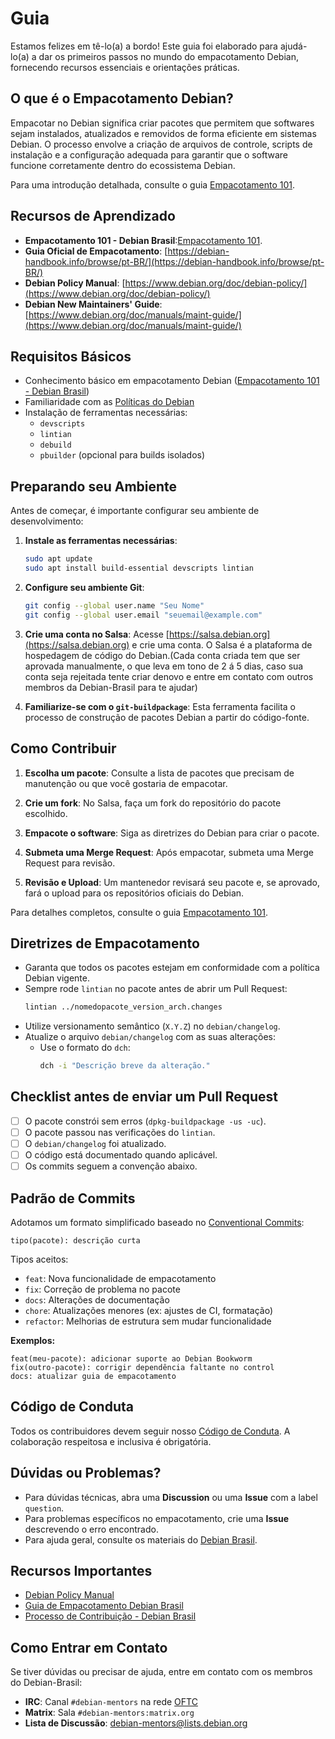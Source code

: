 # Guia

Estamos felizes em tê-lo(a) a bordo! Este guia foi elaborado para ajudá-lo(a) a dar os primeiros passos no mundo do empacotamento Debian, fornecendo recursos essenciais e orientações práticas.

## O que é o Empacotamento Debian?

Empacotar no Debian significa criar pacotes que permitem que softwares sejam instalados, atualizados e removidos de forma eficiente em sistemas Debian. O processo envolve a criação de arquivos de controle, scripts de instalação e a configuração adequada para garantir que o software funcione corretamente dentro do ecossistema Debian.

Para uma introdução detalhada, consulte o guia [Empacotamento 101](https://debianbrasil.org.br/pt-br/empacotamento/empacotamento-101).

## Recursos de Aprendizado
- **Empacotamento 101 - Debian Brasil**:[Empacotamento 101](https://debianbrasil.org.br/pt-br/empacotamento/empacotamento-101).
- **Guia Oficial de Empacotamento**: [https://debian-handbook.info/browse/pt-BR/](https://debian-handbook.info/browse/pt-BR/)
- **Debian Policy Manual**: [https://www.debian.org/doc/debian-policy/](https://www.debian.org/doc/debian-policy/)
- **Debian New Maintainers' Guide**: [https://www.debian.org/doc/manuals/maint-guide/](https://www.debian.org/doc/manuals/maint-guide/)

## Requisitos Básicos

- Conhecimento básico em empacotamento Debian ([Empacotamento 101 - Debian Brasil](https://debianbrasil.org.br/pt-br/empacotamento/empacotamento-101))
- Familiaridade com as [Políticas do Debian](https://www.debian.org/doc/debian-policy/)
- Instalação de ferramentas necessárias:
  - `devscripts`
  - `lintian`
  - `debuild`
  - `pbuilder` (opcional para builds isolados)

## Preparando seu Ambiente

Antes de começar, é importante configurar seu ambiente de desenvolvimento:

1. **Instale as ferramentas necessárias**:
   ```bash
   sudo apt update
   sudo apt install build-essential devscripts lintian
   ```

2. **Configure seu ambiente Git**:
   ```bash
   git config --global user.name "Seu Nome"
   git config --global user.email "seuemail@example.com"
   ```

3. **Crie uma conta no Salsa**:
   Acesse [https://salsa.debian.org](https://salsa.debian.org) e crie uma conta. O Salsa é a plataforma de hospedagem de código do Debian.(Cada conta criada tem que ser aprovada manualmente, o que leva em tono de 2 á 5 dias, caso sua conta seja rejeitada tente criar denovo e entre em contato com outros membros da Debian-Brasil para te ajudar)

4. **Familiarize-se com o `git-buildpackage`**:
   Esta ferramenta facilita o processo de construção de pacotes Debian a partir do código-fonte.

## Como Contribuir

1. **Escolha um pacote**: Consulte a lista de pacotes que precisam de manutenção ou que você gostaria de empacotar.

2. **Crie um fork**: No Salsa, faça um fork do repositório do pacote escolhido.

3. **Empacote o software**: Siga as diretrizes do Debian para criar o pacote.

4. **Submeta uma Merge Request**: Após empacotar, submeta uma Merge Request para revisão.

5. **Revisão e Upload**: Um mantenedor revisará seu pacote e, se aprovado, fará o upload para os repositórios oficiais do Debian.

Para detalhes completos, consulte o guia [Empacotamento 101](https://debianbrasil.org.br/pt-br/empacotamento/empacotamento-101).

## Diretrizes de Empacotamento

- Garanta que todos os pacotes estejam em conformidade com a política Debian vigente.
- Sempre rode `lintian` no pacote antes de abrir um Pull Request:
  ```bash
  lintian ../nomedopacote_version_arch.changes
  ```
- Utilize versionamento semântico (`X.Y.Z`) no `debian/changelog`.
- Atualize o arquivo `debian/changelog` com as suas alterações:
  - Use o formato do `dch`:
    ```bash
    dch -i "Descrição breve da alteração."
    ```

## Checklist antes de enviar um Pull Request

- [ ] O pacote constrói sem erros (`dpkg-buildpackage -us -uc`).
- [ ] O pacote passou nas verificações do `lintian`.
- [ ] O `debian/changelog` foi atualizado.
- [ ] O código está documentado quando aplicável.
- [ ] Os commits seguem a convenção abaixo.

## Padrão de Commits

Adotamos um formato simplificado baseado no [Conventional Commits](https://www.conventionalcommits.org/):

```
tipo(pacote): descrição curta
```

Tipos aceitos:
- `feat`: Nova funcionalidade de empacotamento
- `fix`: Correção de problema no pacote
- `docs`: Alterações de documentação
- `chore`: Atualizações menores (ex: ajustes de CI, formatação)
- `refactor`: Melhorias de estrutura sem mudar funcionalidade

**Exemplos:**
```
feat(meu-pacote): adicionar suporte ao Debian Bookworm
fix(outro-pacote): corrigir dependência faltante no control
docs: atualizar guia de empacotamento
```

## Código de Conduta

Todos os contribuidores devem seguir nosso [Código de Conduta](./CODE_OF_CONDUCT.md). A colaboração respeitosa e inclusiva é obrigatória.

## Dúvidas ou Problemas?

- Para dúvidas técnicas, abra uma **Discussion** ou uma **Issue** com a label `question`.
- Para problemas específicos no empacotamento, crie uma **Issue** descrevendo o erro encontrado.
- Para ajuda geral, consulte os materiais do [Debian Brasil](https://debianbrasil.org.br/).

## Recursos Importantes

- [Debian Policy Manual](https://www.debian.org/doc/debian-policy/)
- [Guia de Empacotamento Debian Brasil](https://debianbrasil.org.br/pt-br/empacotamento/empacotamento-101)
- [Processo de Contribuição - Debian Brasil](https://debianbrasil.org.br/processo-de-contribuicao-com-pacotes)

## Como Entrar em Contato

Se tiver dúvidas ou precisar de ajuda, entre em contato com os membros do Debian-Brasil:

- **IRC**: Canal `#debian-mentors` na rede [OFTC](https://www.oftc.net/)
- **Matrix**: Sala `#debian-mentors:matrix.org`
- **Lista de Discussão**: [debian-mentors@lists.debian.org](https://lists.debian.org/debian-mentors/)

